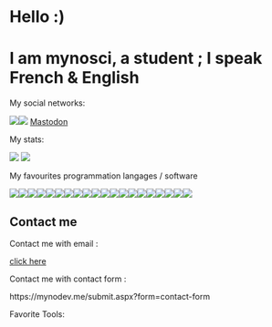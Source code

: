 <h1 style="display: center;"> Hello :) </h1>
<h1>I am mynosci, a student ; I speak French & English</h1>
<p>My social networks:</p>
<img src="https://img.shields.io/badge/TWITCH-mynosci_twitch-blueviolet?style=for-the-badge&logo=twitch?link=https://twitch.tv/mynosci_twitch/"><img src="https://img.shields.io/badge/TWITTER-mynoxhd-blue?style=for-the-badge&logo=twitch?link=https://secure-links.mynosci.cloud/twitter/">
<a rel="me" href="https://mastouille.fr/@mynosci">Mastodon</a>
<p>My stats:</p>
<img src="https://github-readme-stats.vercel.app/api?username=mynosciDev"></img>
<img src="https://github-readme-stats.vercel.app/api/top-langs/?username=mynosciDev&layout=compact"></img>
<p>My favourites programmation langages / software</p>
<img src="https://img.shields.io/badge/Amazon%20DynamoDB-4053D6?style=for-the-badge&logo=Amazon%20DynamoDB&logoColor=white"><img src=""><img src="https://img.shields.io/badge/MariaDB-003545?style=for-the-badge&logo=mariadb&logoColor=white"><img src="https://img.shields.io/badge/WebStorm-000000?style=for-the-badge&logo=WebStorm&logoColor=white"><img src="https://img.shields.io/badge/Visual_Studio_Code-0078D4?style=for-the-badge&logo=visual%20studio%20code&logoColor=white"><img src="https://img.shields.io/badge/IntelliJ_IDEA-000000.svg?style=for-the-badge&logo=intellij-idea&logoColor=white"><img src="ttps://img.shields.io/badge/Cloudflare-F38020?style=for-the-badge&logo=Cloudflare&logoColor=white"><img src="https://img.shields.io/badge/C%23-239120?style=for-the-badge&logo=c-sharp&logoColor=white"><img src="https://img.shields.io/badge/Python-3776AB?style=for-the-badge&logo=python&logoColor=white"><img src="https://img.shields.io/badge/HTML-239120?style=for-the-badge&logo=html5&logoColor=white"><img src="https://img.shields.io/badge/CSS-239120?&style=for-the-badge&logo=css3&logoColor=white"><img src="https://img.shields.io/badge/JavaScript-323330?style=for-the-badge&logo=javascript&logoColor=F7DF1E"><img src="https://img.shields.io/badge/TypeScript-007ACC?style=for-the-badge&logo=typescript&logoColor=white"><img src="https://img.shields.io/badge/PHP-777BB4?style=for-the-badge&logo=php&logoColor=white"><img src="https://img.shields.io/badge/Go-00ADD8?style=for-the-badge&logo=go&logoColor=white"><img src="https://img.shields.io/badge/React-20232A?style=for-the-badge&logo=react&logoColor=61DAFB"><img src="https://img.shields.io/badge/Tailwind_CSS-38B2AC?style=for-the-badge&logo=tailwind-css&logoColor=white"><img src="https://img.shields.io/badge/Amazon_AWS-232F3E?style=for-the-badge&logo=amazon-aws&logoColor=white"><img src="https://img.shields.io/badge/Powershell-2CA5E0?style=for-the-badge&logo=powershell&logoColor=white"><img src="https://img.shields.io/badge/Laravel-FF2D20?style=for-the-badge&logo=laravel&logoColor=white"><img src="https://img.shields.io/badge/Java-ED8B00?style=for-the-badge&logo=openjdk&logoColor=white"><img src=""><img src=""><img src=""><img src="">
<h2>Contact me</h2>
<p>Contact me with email :</p> <a href="mailto:contact@mynodev.me">click here</a>
<p>Contact me with contact form :</p> <p>https://mynodev.me/submit.aspx?form=contact-form</p>
<p>Favorite Tools:</p>
